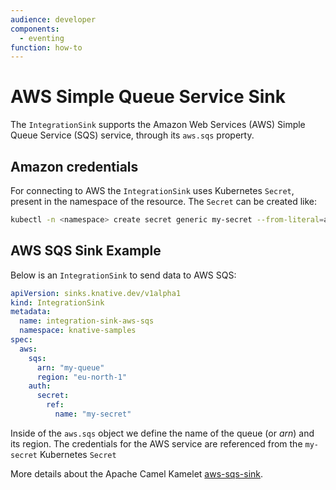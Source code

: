 ```yaml
---
audience: developer
components:
  - eventing
function: how-to
---
```


# AWS Simple Queue Service Sink

The `IntegrationSink` supports the Amazon Web Services (AWS) Simple Queue Service (SQS) service, through its `aws.sqs` property.

## Amazon credentials

For connecting to AWS the `IntegrationSink` uses Kubernetes `Secret`, present in the namespace of the resource. The `Secret` can be created like:

  ```bash
  kubectl -n <namespace> create secret generic my-secret --from-literal=aws.accessKey=<accessKey> --from-literal=aws.secretKey=<secretKey>
  ```

## AWS SQS Sink Example

Below is an `IntegrationSink` to send data to AWS SQS:

  ```yaml
  apiVersion: sinks.knative.dev/v1alpha1
  kind: IntegrationSink
  metadata:
    name: integration-sink-aws-sqs
    namespace: knative-samples
  spec:
    aws:
      sqs:
        arn: "my-queue"
        region: "eu-north-1"
      auth:
        secret:
          ref:
            name: "my-secret"
  ```
Inside of the `aws.sqs` object we define the name of the queue (or _arn_) and its region. The credentials for the AWS service are referenced from the `my-secret` Kubernetes `Secret` 

More details about the Apache Camel Kamelet [aws-sqs-sink](https://camel.apache.org/camel-kamelets/latest/aws-sqs-sink.html).
